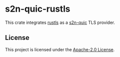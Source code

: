 # s2n-quic-rustls

This crate integrates [rustls](https://github.com/rustls/rustls) as a [s2n-quic](https://github.com/aws/s2n-quic) TLS provider.

## License

This project is licensed under the [Apache-2.0 License][license-url].

[license-badge]: https://img.shields.io/badge/license-apache-blue.svg
[license-url]: https://aws.amazon.com/apache-2-0/

